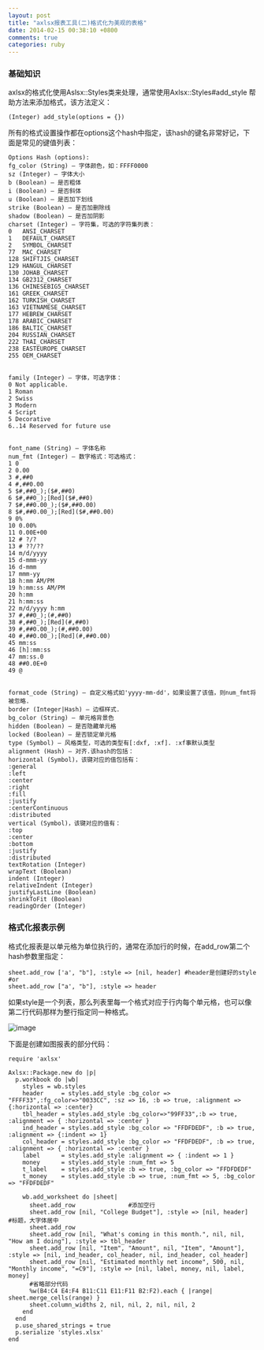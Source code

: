 ```yaml
---
layout: post
title: "axlsx报表工具(二)格式化为美观的表格"
date: 2014-02-15 00:38:10 +0800
comments: true
categories: ruby
---
```


### 基础知识

axlsx的格式化使用Aslsx::Styles类来处理，通常使用Axlsx::Styles#add_style 帮助方法来添加格式，该方法定义：

	(Integer) add_style(options = {})

所有的格式设置操作都在options这个hash中指定，该hash的键名非常好记，下面是常见的键值列表：

	Options Hash (options):
	fg_color (String) — 字体颜色，如：FFFF0000
	sz (Integer) — 字体大小
	b (Boolean) — 是否粗体
	i (Boolean) — 是否斜体
	u (Boolean) — 是否加下划线
	strike (Boolean) — 是否加删除线
	shadow (Boolean) — 是否加阴影
	charset (Integer) — 字符集，可选的字符集列表：
	0   ANSI_CHARSET
	1   DEFAULT_CHARSET
	2   SYMBOL_CHARSET
	77  MAC_CHARSET
	128 SHIFTJIS_CHARSET
	129 HANGUL_CHARSET
	130 JOHAB_CHARSET
	134 GB2312_CHARSET
	136 CHINESEBIG5_CHARSET
	161 GREEK_CHARSET
	162 TURKISH_CHARSET
	163 VIETNAMESE_CHARSET
	177 HEBREW_CHARSET
	178 ARABIC_CHARSET
	186 BALTIC_CHARSET
	204 RUSSIAN_CHARSET
	222 THAI_CHARSET
	238 EASTEUROPE_CHARSET
	255 OEM_CHARSET
	
	
	family (Integer) — 字体，可选字体：
	0 Not applicable.
	1 Roman
	2 Swiss
	3 Modern
	4 Script
	5 Decorative
	6..14 Reserved for future use
	
	
	font_name (String) — 字体名称
	num_fmt (Integer) — 数字格式：可选格式：
	1 0
	2 0.00
	3 #,##0
	4 #,##0.00
	5 $#,##0_);($#,##0)
	6 $#,##0_);[Red]($#,##0)
	7 $#,##0.00_);($#,##0.00)
	8 $#,##0.00_);[Red]($#,##0.00)
	9 0%
	10 0.00%
	11 0.00E+00
	12 # ?/?
	13 # ??/??
	14 m/d/yyyy
	15 d-mmm-yy
	16 d-mmm
	17 mmm-yy
	18 h:mm AM/PM
	19 h:mm:ss AM/PM
	20 h:mm
	21 h:mm:ss
	22 m/d/yyyy h:mm
	37 #,##0_);(#,##0)
	38 #,##0_);[Red](#,##0)
	39 #,##0.00_);(#,##0.00)
	40 #,##0.00_);[Red](#,##0.00)
	45 mm:ss
	46 [h]:mm:ss
	47 mm:ss.0
	48 ##0.0E+0
	49 @
	
	
	format_code (String) — 自定义格式如'yyyy-mm-dd'，如果设置了该值，则num_fmt将被忽略.
	border (Integer|Hash) — 边框样式.
	bg_color (String) — 单元格背景色
	hidden (Boolean) — 是否隐藏单元格
	locked (Boolean) — 是否锁定单元格
	type (Symbol) — 风格类型，可选的类型有[:dxf, :xf]. :xf事默认类型
	alignment (Hash) — 对齐.该hash的包括：
	horizontal (Symbol)，该键对应的值包括有：
	:general
	:left
	:center
	:right
	:fill
	:justify
	:centerContinuous
	:distributed
	vertical (Symbol)，该键对应的值有：
	:top
	:center
	:bottom
	:justify
	:distributed
	textRotation (Integer)
	wrapText (Boolean)
	indent (Integer)
	relativeIndent (Integer)
	justifyLastLine (Boolean)
	shrinkToFit (Boolean)
	readingOrder (Integer)

### 格式化报表示例

格式化报表是以单元格为单位执行的，通常在添加行的时候，在add_row第二个hash参数里指定：

	sheet.add_row ['a', "b"], :style => [nil, header] #header是创建好的style
	#or
	sheet.add_row ["a', "b"], :style => header

如果style是一个列表，那么列表里每一个格式对应于行内每个单元格，也可以像第二行代码那样为整行指定同一种格式。

![image](http://b.hiphotos.bdimg.com/album/s%3D550%3Bq%3D90%3Bc%3Dxiangce%2C100%2C100/sign=9b79859e2c738bd4c021b23491b0f6eb/4bed2e738bd4b31cc6cc6ef885d6277f9f2ff885.jpg?referer=f3368c656f224f4a0e8e4723389b&x=.jpg)

下面是创建如图报表的部分代码：

	require 'axlsx'
	
	Axlsx::Package.new do |p|
	  p.workbook do |wb|
	    styles = wb.styles
	    header     = styles.add_style :bg_color => "FFFF33",:fg_color=>"0033CC", :sz => 16, :b => true, :alignment => {:horizontal => :center}
	    tbl_header = styles.add_style :bg_color=>"99FF33",:b => true, :alignment => { :horizontal => :center }
	    ind_header = styles.add_style :bg_color => "FFDFDEDF", :b => true, :alignment => {:indent => 1}
	    col_header = styles.add_style :bg_color => "FFDFDEDF", :b => true, :alignment => { :horizontal => :center }
	    label      = styles.add_style :alignment => { :indent => 1 }
	    money      = styles.add_style :num_fmt => 5
	    t_label    = styles.add_style :b => true, :bg_color => "FFDFDEDF"
	    t_money    = styles.add_style :b => true, :num_fmt => 5, :bg_color => "FFDFDEDF"
	
	    wb.add_worksheet do |sheet|
	      sheet.add_row               #添加空行
	      sheet.add_row [nil, "College Budget"], :style => [nil, header]        #标题，大字体居中
	      sheet.add_row
	      sheet.add_row [nil, "What's coming in this month.", nil, nil, "How am I doing"], :style => tbl_header
	      sheet.add_row [nil, "Item", "Amount", nil, "Item", "Amount"], :style => [nil, ind_header, col_header, nil, ind_header, col_header]
	      sheet.add_row [nil, "Estimated monthly net income", 500, nil, "Monthly income", "=C9"], :style => [nil, label, money, nil, label, money]
	      #省略部分代码
	      %w(B4:C4 E4:F4 B11:C11 E11:F11 B2:F2).each { |range| sheet.merge_cells(range) }
	      sheet.column_widths 2, nil, nil, 2, nil, nil, 2
	    end
	  end
	  p.use_shared_strings = true
	  p.serialize 'styles.xlsx'
	end